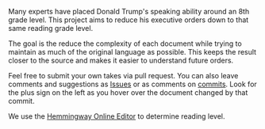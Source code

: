 Many experts have placed Donald Trump's speaking ability around an 8th grade level. This project aims to reduce his executive orders down to that same reading grade level.

The goal is the reduce the complexity of each document while trying to maintain as much of the original language as possible. This keeps the result closer to the source and makes it easier to understand future orders.

Feel free to submit your own takes via pull request. You can also leave comments and suggestions as [Issues](https://github.com/crhallberg/eighth-grade-executive-orders/issues) or as comments on [commits](https://github.com/crhallberg/eighth-grade-executive-orders/commits/master). Look for the plus sign on the left as you hover over the document changed by that commit.

We use the [Hemmingway Online Editor](http://beta.hemingwayapp.com/) to determine reading level.
